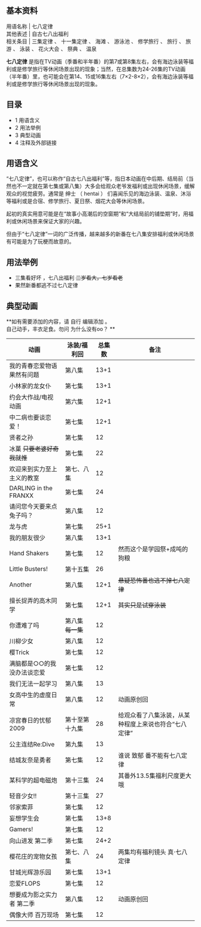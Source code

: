 **基本资料**  
---  
用语名称  |  七八定律   
其他表述  |  自古七八出福利   
相关条目  |  三集定律  、  十一集定律  、  海滩  、  游泳池  、  修学旅行  、  旅行  、  旅游  、  泳装  、  花火大会  、  祭典  、  温泉   
  
**七八定律**
是指在TV动画（季番和半年番）的第7或第8集左右，会有海边泳装等福利或是修学旅行等休闲场景出现的现象；当然，在总集数为24-26集的TV动画（半年番）里，也可能会在第14、15或16集左右（7×2-8×2），会有海边泳装等福利或是修学旅行等休闲场景出现的现象。

##  目录

  * 1  用语含义 
  * 2  用法举例 
  * 3  典型动画 
  * 4  注释及外部链接 

##  用语含义

“七八定律”，也可以称作“自古七八出福利”等，指日本动画在中后期、结局前（当然也不一定就在第七集或第八集）大多会给观众老爷发福利或出现休闲场景，缓解观众的视觉疲劳。通常是
绅士  （  hentai  ）  们喜闻乐见的海边泳装、温泉、沐浴等福利或是合宿、修学旅行、夏日祭、烟花大会等休闲场景。

起初的真实用意可能是在“故事小高潮后的空窗期”和“大结局前的铺垫期”时，用福利或休闲场景来保证大家的兴趣。

但由于“七八定律”一词的广泛传播，越来越多的新番在七八集安排福利或休闲场景有可能是为了玩梗而故意的。

##  用法举例

  * 三集看好坏  ，七八出福利 ~~三岁看大，七岁看老~~
  * 果然新番都逃不过七八定律 

##  典型动画

**如有需要添加的内容，请 自行  编辑添加  。  
自己动手，丰衣足食。勿问  为什么没有oo？  **

动画  |  泳装/福利回  |  总集数  |  备注   
---|---|---|---  
我的青春恋爱物语果然有问题  |  第八集  |  13+1  |   
小林家的龙女仆  |  第七集  |  13+1  |   
约会大作战/电视动画  |  第六集  |  12+1  |   
中二病也要谈恋爱！  |  第七集  |  12+1  |   
贤者之孙  |  第七集  |  12  |   
冰菓  ~~只要老婆好奇我就推~~ |  第七集  |  22  |   
欢迎来到实力至上主义的教室  |  第七、八集  |  12  |   
DARLING in the FRANXX  |  第七集  |  24  |   
请问您今天要来点兔子吗？  |  第八集  |  12  |   
龙与虎  |  第七集  |  25+1  |   
我的朋友很少  |  第八集  |  13+1  |   
Hand Shakers  |  第七集  |  12  |  然而这个是学园祭+成吨的狗粮   
Little Busters!  |  第十五集  |  26  |   
Another  |  第八集  |  12+1  |  ~~悬疑恐怖番也逃不掉七八定律~~  
擅长捉弄的高木同学  |  第七集  |  12+1  |  ~~其实只是试穿泳装~~  
你遭难了吗  |  第八集 ~~每一集~~ |  12  |   
川柳少女  |  第八集  |  12  |   
樱Trick  |  第七集  |  12  |   
满脑都是○○的我没办法谈恋爱  |  第七集  |  12  |   
我们无法一起学习  |  第八集  |  13  |   
女高中生的虚度日常  |  第八集  |  12  |  动画原创回   
凉宫春日的忧郁 2009  |  第十至第十九集  |  28  |  给观众看了八集泳装，从某种程度上来说也符合“七八定律”   
公主连结Re:Dive  |  第九集  |  13  |   
结城友奈是勇者  |  第七集  |  12  |  谁说  致郁  番不能有七八定律   
某科学的超电磁炮  |  第十三集  |  24  |  其番外13.5集福利尺度更大哦   
轻音少女!!  |  第十三集  |  27  |   
邻家索菲  |  第七集  |  12  |   
妄想学生会  |  第七集  |  13+8  |   
Gamers!  |  第七集  |  12  |   
向山进发 第二季  |  第七集  |  24+2  |   
樱花庄的宠物女孩  |  第七、八集  |  24  |  两集均有福利镜头  真·七八定律   
甘城光辉游乐园  |  第七集  |  13+1  |   
恋爱FLOPS  |  第七集  |  12  |   
想要成为影之实力者 第二季  |  第八集  |  12  |  动画原创回   
偶像大师 百万现场  |  第七集  |  12  |   
  